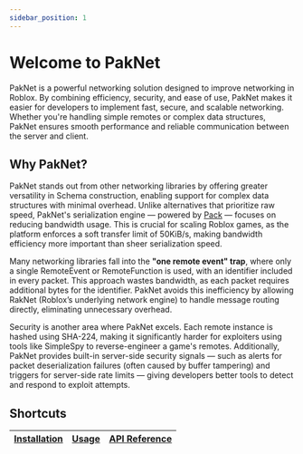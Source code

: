 ```yaml
---
sidebar_position: 1
---
```


# Welcome to PakNet

PakNet is a powerful networking solution designed to improve networking in Roblox. By combining efficiency, security, and ease of use, PakNet makes it easier for developers to implement fast, secure, and scalable networking. Whether you're handling simple remotes or complex data structures, PakNet ensures smooth performance and reliable communication between the server and client.

## Why PakNet?  
<!-- TODO: link to pack gh-pages once created -->
PakNet stands out from other networking libraries by offering greater versatility in Schema construction, enabling support for complex data structures with minimal overhead. Unlike alternatives that prioritize raw speed, PakNet's serialization engine — powered by [Pack](https://github.com/isoopod/Pack) — focuses on reducing bandwidth usage. This is crucial for scaling Roblox games, as the platform enforces a soft transfer limit of 50KiB/s, making bandwidth efficiency more important than sheer serialization speed.  

Many networking libraries fall into the **"one remote event" trap**, where only a single RemoteEvent or RemoteFunction is used, with an identifier included in every packet. This approach wastes bandwidth, as each packet requires additional bytes for the identifier. PakNet avoids this inefficiency by allowing RakNet (Roblox’s underlying network engine) to handle message routing directly, eliminating unnecessary overhead.  

Security is another area where PakNet excels. Each remote instance is hashed using SHA-224, making it significantly harder for exploiters using tools like SimpleSpy to reverse-engineer a game's remotes. Additionally, PakNet provides built-in server-side security signals — such as alerts for packet deserialization failures (often caused by buffer tampering) and triggers for server-side rate limits — giving developers better tools to detect and respond to exploit attempts.  

## Shortcuts

|[Installation](Installation.md)|[Usage](Usage.md)|[API Reference](/api/PakNet)|
|-------------------------------|-----------------|----------------------------|
